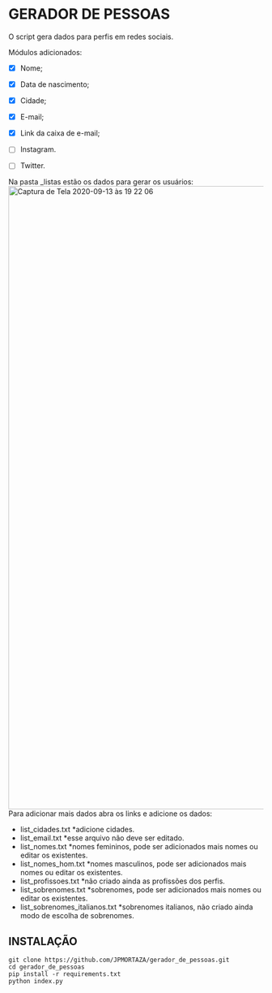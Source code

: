 # GERADOR DE PESSOAS
O script gera dados para perfis em redes sociais.

Módulos adicionados:
- [x] Nome;
- [x] Data de nascimento;
- [x] Cidade;
- [x] E-mail;
- [x] Link da caixa de e-mail;
- [ ] Instagram.
- [ ] Twitter.


Na pasta _listas estão os dados para gerar os usuários:
<img width="1228" alt="Captura de Tela 2020-09-13 às 19 22 06" src="https://user-images.githubusercontent.com/13164359/93030084-c68b4f80-f5f6-11ea-8d2e-c4a80d2015dd.png">
Para adicionar mais dados abra os links e adicione os dados:
- list_cidades.txt *adicione cidades.
- list_email.txt *esse arquivo não deve ser editado.
- list_nomes.txt *nomes femininos, pode ser adicionados mais nomes ou editar os existentes.
- list_nomes_hom.txt *nomes masculinos, pode ser adicionados mais nomes ou editar os existentes.
- list_profissoes.txt *não criado ainda as profissões dos perfis.
- list_sobrenomes.txt *sobrenomes, pode ser adicionados mais nomes ou editar os existentes.
- list_sobrenomes_italianos.txt *sobrenomes italianos, não criado ainda modo de escolha de sobrenomes.

## INSTALAÇÃO 
```
git clone https://github.com/JPMORTAZA/gerador_de_pessoas.git
cd gerador_de_pessoas
pip install -r requirements.txt
python index.py
```


